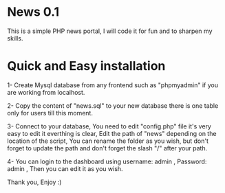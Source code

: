 News 0.1
========

This is a simple PHP news portal, I will code it for fun and to sharpen my skills.

Quick and Easy installation
===========================

1- Create Mysql database from any frontend such as "phpmyadmin" if you are working from localhost.

2- Copy the content of "news.sql" to your new database there is one table only for users till this moment.

3- Connect to your database, You need to edit "config.php" file it's very easy to edit it everthing is clear, Edit the path of "news" depending on the location of the script, You can rename the folder as you wish, but don't forget to update the path and don't forget the slash "/" after your path.

4- You can login to the dashboard using username: admin , Password: admin , Then you can edit it as you wish.

Thank you, Enjoy :)
